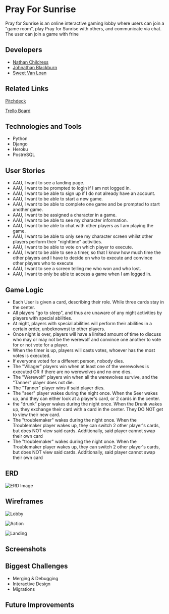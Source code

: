 # Pray For Sunrise

Pray for Sunrise is an online interactive gaming lobby where users can join a "game room", play Pray for Sunrise with others, and communicate via chat. The user can join a game with frine 


## Developers 

- [Nathan Childress](https://github.com/NathanChildress)
- [Johnathan Blackburn](https://github.com/Johnathanblackburncodes)
- [Sweet Van Loan](https://github.com/sweetvanloan) 

## Related Links

[Pitchdeck](https://docs.google.com/presentation/d/1vTCrukX5KumksbjCIKZLBv_ovEB0LWxSSjetG7AxC7A/edit?usp=sharing)

[Trello Board](https://trello.com/b/zA6ZqdWY/werewolf)

## Technologies and Tools 

- Python
- Django
- Heroku
- PostreSQL


## User Stories 

- AAU, I want to see a landing page.
- AAU, I want to be prompted to login if I am not logged in. 
- AAU, I want to be able to sign up if I do not already have an account.
- AAU, I want to be able to start a new game.
- AAU, I want to be able to complete one game and be prompted to start another game.
- AAU, I want to be assigned a character in a game.
- AAU, I want to be able to see my character information.
- AAU, I want to be able to chat with other players as I am playing the game.
- AAU, I want to be able to only see my character screen whilst other players perform their "nighttime" activities.
- AAU, I want to be able to vote on which player to execute.
- AAU, I want to be able to see a timer, so that I know how much time the other players and I have to decide on who to execute and convince other players who to execute
- AAU, I want to see a screen telling me who won and who lost.
- AAU, I want to only be able to access a game when I am logged in.


## Game Logic 

- Each User is given a card, describing their role. While three cards stay in the center.
- All players "go to sleep", and thus are unaware of any night activities by players with special abilities.
- At night, players with special abilities will perform their abilities in a certain order, unbeknownst to other players.
- Once night is over, players will have a limited amount of time to discuss who may or may not be the werewolf and convince one another to vote for or not vote for a player.
- When the timer is up, players will casts votes, whoever has the most votes is executed.
- If everyone voted for a different person, nobody dies.
- The "Villager" players win when at least one of the werewolves is executed OR if there are no werewolves and no one dies.
- The "Werewolf" players win when all the werewolves survive, and the "Tanner" player does not die.
- The "Tanner" player wins if said player dies.
- The "seer" player wakes during the night once. When the Seer wakes up, and they can either look at a player's card, or 2 cards in the center.
- the "drunk" player wakes during the night once. When the Drunk wakes up, they exchange their card with a card in the center. They DO NOT get to view their new card.
- The "troublemaker" wakes during the night once. When the Troublemaker player wakes up, they can switch 2 other player's cards, but does NOT view said cards. Additionally, said player cannot swap their own card
- The "troublemaker" wakes during the night once. When the Troublemaker player wakes up, they can switch 2 other player's cards, but does NOT view said cards. Additionally, said player cannot swap their own card

## ERD
![ERD Image](https://imgur.com/gfh09yi.jpg)

## Wireframes

![Lobby](https://imgur.com/eBepn7D.jpg)

![Action](https://imgur.com/pox61On.jpg)

![Landing](https://imgur.com/h9nMAr5.jpg)

## Screenshots



## Biggest Challenges
- Merging & Debugging
- Interactive Design 
- Migrations 


## Future Improvements